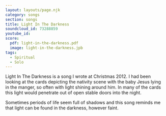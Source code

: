 ```yaml
---
layout: layouts/page.njk
category: songs
section: songs
title: Light In The Darkness
soundcloud_id: 73288859
youtube_id: 
score:
  pdf: light-in-the-darkness.pdf
  image: light-in-the-darkness.jpb
tags:
  - Spiritual
  - Solo
---
```


Light In The Darkness is a song I wrote at Christmas 2012. I had been looking at the cards depicting the nativity scene with the baby Jesus lying in the manger, so often with light shining around him. In many of the cards this light would penetrate out of open stable doors into the night.

Sometimes periods of life seem full of shadows and this song reminds me that light can be found in the darkness, however faint.
